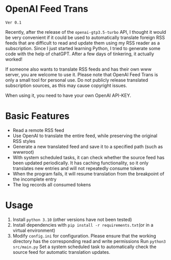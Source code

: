 # OpenAI Feed Trans

`Ver 0.1`

Recently, after the release of the `openai-gtp3.5-turbo` API, I thought it would be very convenient if it could be used to automatically translate foreign RSS feeds that are difficult to read and update them using my RSS reader as a subscription. Since I just started learning Python, I tried to generate some code with the help of chatGPT. After a few days of tinkering, it actually worked!

If someone also wants to translate RSS feeds and has their own www server, you are welcome to use it. Please note that OpenAI Feed Trans is only a small tool for personal use. Do not publicly release translated subscription sources, as this may cause copyright issues.

When using it, you need to have your own OpenAI API-KEY.

# Basic Features

- Read a remote RSS feed
- Use OpenAI to translate the entire feed, while preserving the original RSS styles
- Generate a new translated feed and save it to a specified path (such as wwwroot)
- With system scheduled tasks, it can check whether the source feed has been updated periodically. It has caching functionality, so it only translates new entries and will not repeatedly consume tokens
- When the program fails, it will resume translation from the breakpoint of the incomplete entry
- The log records all consumed tokens

# Usage

1. Install `python 3.10` (other versions have not been tested)
2. Install dependencies with `pip install -r requirements.txt`(or in a virtual environment)
3. Modify `config.ini` for configuration. Please ensure that the working directory has the corresponding read and write permissions
Run `python3 src/main.py`
Set a system scheduled task to automatically check the source feed for automatic translation updates.
